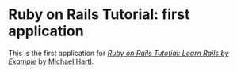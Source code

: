 # Ruby on Rails Tutorial: first application

This is the first application for
[*Ruby on Rails Tutotial: Learn Rails by Example*](http://railstutorial.org/)
by [Michael Hartl](http://michaelhartl.com/).